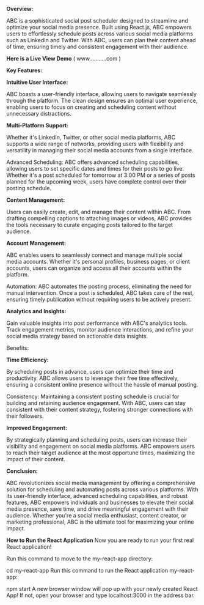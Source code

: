**Overview:**

ABC is a sophisticated social post scheduler designed to streamline and optimize your social media presence. Built using React.js, ABC empowers users to effortlessly schedule posts across various social media platforms such as LinkedIn and Twitter. With ABC, users can plan their content ahead of time, ensuring timely and consistent engagement with their audience.

**Here is a Live View Demo** ( www...........com )

**Key Features:**

**Intuitive User Interface:**

ABC boasts a user-friendly interface, allowing users to navigate seamlessly through the platform. The clean design ensures an optimal user experience, enabling users to focus on creating and scheduling content without unnecessary distractions.

**Multi-Platform Support:**

Whether it's LinkedIn, Twitter, or other social media platforms, ABC supports a wide range of networks, providing users with flexibility and versatility in managing their social media accounts from a single interface.

Advanced Scheduling: ABC offers advanced scheduling capabilities, allowing users to set specific dates and times for their posts to go live. Whether it's a post scheduled for tomorrow at 3:00 PM or a series of posts planned for the upcoming week, users have complete control over their posting schedule.

**Content Management:**


Users can easily create, edit, and manage their content within ABC. From drafting compelling captions to attaching images or videos, ABC provides the tools necessary to curate engaging posts tailored to the target audience.

**Account Management:** 


ABC enables users to seamlessly connect and manage multiple social media accounts. Whether it's personal profiles, business pages, or client accounts, users can organize and access all their accounts within the platform.

Automation: ABC automates the posting process, eliminating the need for manual intervention. Once a post is scheduled, ABC takes care of the rest, ensuring timely publication without requiring users to be actively present.

**Analytics and Insights:**


Gain valuable insights into post performance with ABC's analytics tools. Track engagement metrics, monitor audience interactions, and refine your social media strategy based on actionable data insights.

Benefits:

**Time Efficiency:**


By scheduling posts in advance, users can optimize their time and productivity. ABC allows users to leverage their free time effectively, ensuring a consistent online presence without the hassle of manual posting.

Consistency: Maintaining a consistent posting schedule is crucial for building and retaining audience engagement. With ABC, users can stay consistent with their content strategy, fostering stronger connections with their followers.

**Improved Engagement:**

By strategically planning and scheduling posts, users can increase their visibility and engagement on social media platforms. ABC empowers users to reach their target audience at the most opportune times, maximizing the impact of their content.

**Conclusion:**


ABC revolutionizes social media management by offering a comprehensive solution for scheduling and automating posts across various platforms. With its user-friendly interface, advanced scheduling capabilities, and robust features, ABC empowers individuals and businesses to elevate their social media presence, save time, and drive meaningful engagement with their audience. Whether you're a social media enthusiast, content creator, or marketing professional, ABC is the ultimate tool for maximizing your online impact.



**How to Run the React Application**
Now you are ready to run your first real React application!

Run this command to move to the my-react-app directory:

cd my-react-app
Run this command to run the React application my-react-app:

npm start
A new browser window will pop up with your newly created React App! If not, open your browser and type localhost:3000 in the address bar.
